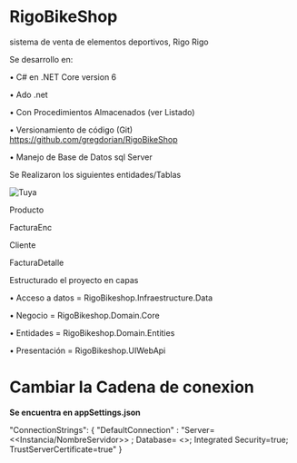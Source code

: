 # RigoBikeShop
sistema de venta de elementos deportivos, Rigo Rigo

Se desarrollo en: 

•	 C# en .NET Core version 6

•	 Ado .net

•	 Con Procedimientos Almacenados (ver Listado)

•	Versionamiento de código (Git) https://github.com/gregdorian/RigoBikeShop

•	Manejo de Base de Datos sql Server

Se Realizaron los siguientes entidades/Tablas

![Tuya](https://user-images.githubusercontent.com/3777303/155810877-4b296341-ffe1-4139-9034-f4aeb7e4dcc7.PNG)

Producto

FacturaEnc

Cliente

FacturaDetalle

Estructurado el proyecto en capas 

•	Acceso a datos = RigoBikeshop.Infraestructure.Data

•	Negocio = RigoBikeshop.Domain.Core

•	Entidades = RigoBikeshop.Domain.Entities

•	Presentación = RigoBikeshop.UIWebApi

# Cambiar la Cadena de conexion

**Se encuentra en appSettings.json**

"ConnectionStrings": {
   "DefaultConnection" : "Server=<<Instancia/NombreServidor>> ; Database= <<NombreBaseDatos>>; Integrated Security=true; TrustServerCertificate=true"
   }
